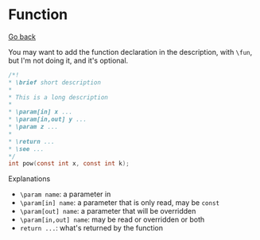 # Function

[Go back](../c.md)

You may want to add the function declaration in the description, with `\fun`, but I'm not doing it, and it's optional.

```c
/*!
* \brief short description
*
* This is a long description
*
* \param[in] x ...
* \param[in,out] y ...
* \param z ...
* 
* \return ...
* \see ...
*/
int pow(const int x, const int k);
```

Explanations

* `\param name`: a parameter in
* `\param[in] name`: a parameter that is only read, may be `const`
* `\param[out] name`: a parameter that will be overridden
* `\param[in,out] name`: may be read or overridden or both
* `return ...`: what's returned by the function